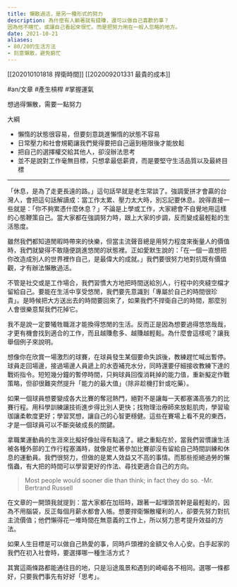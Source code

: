 ```yaml
---
title: 懶散過活，是另一種形式的努力
description: 為什麼有人躺著就有錢賺，還可以做自己喜歡的事？
因為他不瞎忙，或讓自己看起來很忙。而是把努力用在一般人忽略的地方。
date: 2021-10-21
aliases:
- 80/20的生活方法
- 刻意懶散，避免窮忙
---
```


[[202010101818 捍衛時間]]
[[202009201331 最貴的成本]]

#an/文章 #產生槓桿 #掌握運氣 

想過得懶散，需要一點努力


大綱
- 懶惰的狀態很容易，但要刻意跳進懶惰的狀態不容易
- 日常壓力和社會規範讓我們覺得要把自己逼到極限後才能放鬆
- 把自己的選擇權交給其他人，卻沒辦法思考
- 並不是說對工作毫無目標，只想拿最低薪資，而是要堅守生活品質以及最終目標


---

「休息，是為了走更長遠的路。」這句話早就是老生常談了。強調愛拼才會贏的台灣人，會把這句話解讀成：當工作太累、壓力太大時，別忘記要休息。說得直接一些就是：「你不夠累憑什麼休息？」不論是上學或工作，大家總會不自覺地用這樣的心態鞭策自己。當大家都在強調努力時，跟上大家的步調，反而變成最輕鬆的生活態度。

雖然我們都知道閒暇時帶來的快樂，但當主流聲音總是用努力程度來衡量人的價值時，我們就變得不敢隨便跳進悠閒的狀態裡。正如愛默生說的：「在一個一直想把你改造成別人的世界裡作自己，是最偉大的成就。」我們要很努力地對抗既有價值觀，才有辦法懶散過活。

不管是社交或是工作場合，我們習慣大方地把時間送給別人，行程中的夾縫空檔才留給自己。要能在生活中享受悠閒，我們要先意識到「專屬於自己的時間很珍貴」。是時候把大方送出去的時間要回來了，如果我們不捍衛自己的時間，那麼別人會很樂意幫我們花掉它。

我不是說一定要犧牲職涯才能換得悠閒的生活。反而正是因為想要過得悠悠哉哉，才更有機會找到適合的工作，而且越賺愈多、越賺越輕鬆。為什麼會這樣呢？讓我舉個例子來說明。

想像你在欣賞一場激烈的球賽，在球員發生某個要命失誤後，教練趕忙喊出暫停。球員走回場邊，接過場邊人員遞上的水壺補充水分，同時還要仔細接收教練下達的戰術指令。短短幾分鐘的暫停時間，只夠球員回復消耗掉的能力值，重新擬定作戰策略，但卻很難突然提升「能力的最大值」（除非趁機打針或吃藥）。

如果一個球員想要變成各大比賽的奪冠熱門，絕對不是讓每一天都塞滿高張力的比賽行程。用科學訓練讓技術進步得比別人更快；找物理治療師來放鬆肌肉，學習瑜珈讓柔軟度更好；學習冥想，讓自己的心智更穩健。這些在賽場上看不見的東西，才是一個球員可以不斷突破成長的關鍵。

拿職業運動員的生涯來比擬好像扯得有點遠了。總之重點在於，當我們習慣讓生活被各種外部的工作行程塞滿時，就像是忙著參加比賽卻沒有留給自己時間訓練和休息的運動員。我們很努力，但做的是累人效益又不高的事情。而那些拒絕過勞的懶惰蟲，有大把的時間可以學習更好的作法、尋找更適合自己的方向。

> Most people would sooner die than think; in fact they do so.  -Mr. Bertrand Russell


在文章的一開頭我就提到：當大家都在加班時，跟著一起埋頭苦幹是最輕鬆的，因為不用腦袋，反正每個月薪水都會入帳。想要捍衛懶散權利的人，卻要先努力對抗主流價值；他們懶得花一堆時間在無意義的工作上，所以努力思考提升效益的方法。

如果人生目標是可以做自己熱愛的事，同時戶頭裡的金額又令人心安。白手起家的我們在初入社會時，要選擇哪一種生活方式？

其實這兩條路都能通往目的地，只是沿途風景和遇到的崎嶇各不相同。選哪一條都好，只要我們事先有好好「思考」。

